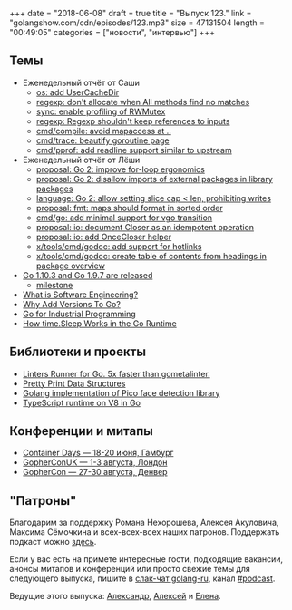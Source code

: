 +++
date = "2018-06-08"
draft = true
title = "Выпуск 123."
link = "golangshow.com/cdn/episodes/123.mp3"
size = 47131504
length = "00:49:05"
categories = ["новости", "интервью"]
+++

## Темы

* Еженедельный отчёт от Саши
  * [os: add UserCacheDir](https://github.com/golang/go/commit/816154b06553a4cf8ee7ad089f5e444b37bed43d)
  * [regexp: don't allocate when All methods find no matches](https://github.com/golang/go/commit/df5997b99b9a89e1198596366230fa6c4dd50b70)
  * [sync: enable profiling of RWMutex](https://github.com/golang/go/commit/88ba64582703cea0d66a098730215554537572de)
  * [regexp: Regexp shouldn't keep references to inputs](https://github.com/golang/go/commit/7263540146c75de8037501b3d6fb64f59a0d1956)
  * [cmd/compile: avoid mapaccess at ..](https://github.com/golang/go/commit/c12b185a6ed143e7b397bd58489866505756be0e)
  * [cmd/trace: beautify goroutine page](https://github.com/golang/go/commit/ea1f4832401afb6bd89bf145db3791e7de6cadc4)
  *  [cmd/pprof: add readline support similar to upstream](https://github.com/golang/go/commit/3f89214940d1f922bc4fde923de658a2ec1e4ac3)
* Еженедельный отчёт от Лёши
  * [proposal: Go 2: improve for-loop ergonomics](https://github.com/golang/go/issues/24282)
  * [proposal: Go 2: disallow imports of external packages in library packages](https://github.com/golang/go/issues/25588)
  * [language: Go 2: allow setting slice cap < len, prohibiting writes](https://github.com/golang/go/issues/25725)
  * [proposal: fmt: maps should format in sorted order](https://github.com/golang/go/issues/21095)
  * [cmd/go: add minimal support for vgo transition](https://github.com/golang/go/issues/25069)
  * [proposal: io: document Closer as an idempotent operation](https://github.com/golang/go/issues/25390)
  * [proposal: io: add OnceCloser helper](https://github.com/golang/go/issues/25408)
  * [x/tools/cmd/godoc: add support for hotlinks](https://github.com/golang/go/issues/25444)
  * [x/tools/cmd/godoc: create table of contents from headings in package overview](https://github.com/golang/go/issues/25449)
* [Go 1.10.3 and Go 1.9.7 are released](https://groups.google.com/forum/#!topic/golang-announce/_S9YQriFKuU)
  * [milestone](https://github.com/golang/go/issues?q=milestone%3AGo1.10.3)
* [What is Software Engineering?](https://research.swtch.com/vgo-eng)
* [Why Add Versions To Go?](https://research.swtch.com/vgo-why-versions)
* [Go for Industrial Programming](https://peter.bourgon.org/go-for-industrial-programming/)
* [How time.Sleep Works in the Go Runtime](https://github.com/golang/go/issues/25471#issuecomment-391906366)

## Библиотеки и проекты

* [Linters Runner for Go. 5x faster than gometalinter.](https://github.com/golangci/golangci-lint)
* [Pretty Print Data Structures](https://github.com/shivamMg/ppds)
* [Golang implementation of Pico face detection library](https://github.com/esimov/pigo)
* [TypeScript runtime on V8 in Go](https://github.com/ry/deno)

## Конференции и митапы

* [Container Days — 18-20 июня, Гамбург](https://containerdays.io/)
* [GopherConUK — 1-3 августа, Лондон](https://www.golanguk.com)
* [GopherCon — 27-30 августа, Денвер](https://www.gophercon.com/)

## "Патроны"

Благодарим за поддержку Романа Нехорошева, Алексея Акуловича, Максима Сёмочкина и всех-всех-всех
наших патронов. Поддержать подкаст можно [здесь](https://www.patreon.com/golangshow).

Если у вас есть на примете интересные гости, подходящие вакансии, анонсы митапов и конференций
или просто свежие темы для следующего выпуска, пишите в [слак-чат golang-ru](http://slack.golang-ru.com), канал [#podcast](https://golang-ru.slack.com/messages/C065X9AMS).

Ведущие этого выпуска:
[Александр](https://twitter.com/LK4D4math), [Алексей](https://twitter.com/paaleksey) и [Елена](https://twitter.com/webdeva).
